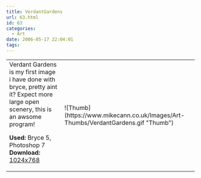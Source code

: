 ```yaml
---
title: VerdantGardens
url: 63.html
id: 63
categories:
  - Art
date: 2006-05-17 22:04:01
tags:
---
```


<table width="100%" cellspacing="0" cellpadding="0" border="0">
<tr>
<td>Verdant Gardens is my first image i have done with bryce, pretty aint it? Expect more large open scenery, this is an awsome program!

<span style="font-weight: bold">Used:</span> Bryce 5, Photoshop 7
<span style="font-weight: bold">Download:</span> [1024x768](https://www.mikecann.co.uk/Images/Art-Full/VerdantGardens.jpg)</td>

<td>![Thumb](https://www.mikecann.co.uk/Images/Art-Thumbs/VerdantGardens.gif "Thumb")</td>
</tr>
</table>
